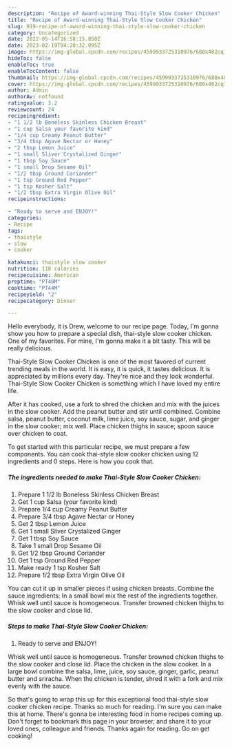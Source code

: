 ```yaml
---
description: "Recipe of Award-winning Thai-Style Slow Cooker Chicken"
title: "Recipe of Award-winning Thai-Style Slow Cooker Chicken"
slug: 919-recipe-of-award-winning-thai-style-slow-cooker-chicken
category: Uncategorized
date: 2022-05-14T16:58:15.850Z
date: 2023-02-19T04:20:32.095Z
image: https://img-global.cpcdn.com/recipes/4599933725310976/680x482cq70/thai-style-slow-cooker-chicken-recipe-main-photo.jpg
hideToc: false
enableToc: true
enableTocContent: false
thumbnail: https://img-global.cpcdn.com/recipes/4599933725310976/680x482cq70/thai-style-slow-cooker-chicken-recipe-main-photo.jpg
cover: https://img-global.cpcdn.com/recipes/4599933725310976/680x482cq70/thai-style-slow-cooker-chicken-recipe-main-photo.jpg
author: Admin
authorAv: notfound
ratingvalue: 3.2
reviewcount: 24
recipeingredient:
- "1 1/2 lb Boneless Skinless Chicken Breast"
- "1 cup Salsa your favorite kind"
- "1/4 cup Creamy Peanut Butter"
- "3/4 tbsp Agave Nectar or Honey"
- "2 tbsp Lemon Juice"
- "1 small Sliver Crystalized Ginger"
- "1 tbsp Soy Sauce"
- "1 small Drop Sesame Oil"
- "1/2 tbsp Ground Coriander"
- "1 tsp Ground Red Pepper"
- "1 tsp Kosher Salt"
- "1/2 tbsp Extra Virgin Olive Oil"
recipeinstructions:

- "Ready to serve and ENJOY!"
categories:
- Recipe
tags:
- thaistyle
- slow
- cooker

katakunci: thaistyle slow cooker 
nutrition: 118 calories
recipecuisine: American
preptime: "PT40M"
cooktime: "PT44M"
recipeyield: "2"
recipecategory: Dinner

---
```



Hello everybody, it is Drew, welcome to our recipe page. Today, I'm gonna show you how to prepare a special dish, thai-style slow cooker chicken. One of my favorites. For mine, I'm gonna make it a bit tasty. This will be really delicious.

Thai-Style Slow Cooker Chicken is one of the most favored of current trending meals in the world. It is easy, it is quick, it tastes delicious. It is appreciated by millions every day. They're nice and they look wonderful. Thai-Style Slow Cooker Chicken is something which I have loved my entire life.

After it has cooked, use a fork to shred the chicken and mix with the juices in the slow cooker. Add the peanut butter and stir until combined. Combine salsa, peanut butter, coconut milk, lime juice, soy sauce, sugar, and ginger in the slow cooker; mix well. Place chicken thighs in sauce; spoon sauce over chicken to coat.


To get started with this particular recipe, we must prepare a few components. You can cook thai-style slow cooker chicken using 12 ingredients and 0 steps. Here is how you cook that.

<!--inarticleads1-->

##### The ingredients needed to make Thai-Style Slow Cooker Chicken:

1. Prepare 1 1/2 lb Boneless Skinless Chicken Breast
1. Get 1 cup Salsa (your favorite kind)
1. Prepare 1/4 cup Creamy Peanut Butter
1. Prepare 3/4 tbsp Agave Nectar or Honey
1. Get 2 tbsp Lemon Juice
1. Get 1 small Sliver Crystalized Ginger
1. Get 1 tbsp Soy Sauce
1. Take 1 small Drop Sesame Oil
1. Get 1/2 tbsp Ground Coriander
1. Get 1 tsp Ground Red Pepper
1. Make ready 1 tsp Kosher Salt
1. Prepare 1/2 tbsp Extra Virgin Olive Oil


You can cut it up in smaller pieces if using chicken breasts. Combine the sauce ingredients: In a small bowl mix the rest of the ingredients together. Whisk well until sauce is homogeneous. Transfer browned chicken thighs to the slow cooker and close lid. 

<!--inarticleads2-->

##### Steps to make Thai-Style Slow Cooker Chicken:


1. Ready to serve and ENJOY!

Whisk well until sauce is homogeneous. Transfer browned chicken thighs to the slow cooker and close lid. Place the chicken in the slow cooker. In a large bowl combine the salsa, lime, juice, soy sauce, ginger, garlic, peanut butter and sriracha. When the chicken is tender, shred it with a fork and mix evenly with the sauce. 

So that's going to wrap this up for this exceptional food thai-style slow cooker chicken recipe. Thanks so much for reading. I'm sure you can make this at home. There's gonna be interesting food in home recipes coming up. Don't forget to bookmark this page in your browser, and share it to your loved ones, colleague and friends. Thanks again for reading. Go on get cooking!
